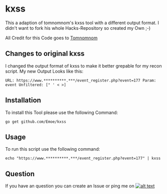 # kxss
[1.1]: http://i.imgur.com/tXSoThF.png
[1]: https://twitter.com/TobiunddasMoe
This a adaption of tomnomnom's kxss tool with a different output format. I didn't want to fork his whole Hacks-Repository so created my Own ;-)

All Credit for this Code goes to [Tomnomnom](https://github.com/tomnomnom/)

## Changes to original kxss
I changed the output format of kxss to make it better grepable for my recon script. My new Output Looks like this:
```
URL: https://www.**********.***/event_register.php?event=177 Param: event Unfiltered: [" ' < >]
```

## Installation
To install this Tool please use the following Command:
```
go get github.com/Emoe/kxss
```

## Usage
To run this script use the following command:
```
echo "https://www.**********.***/event_register.php?event=177" | kxss
```

## Question
If you have an question you can create an Issue or ping me on [![alt text][1.1]][1]
